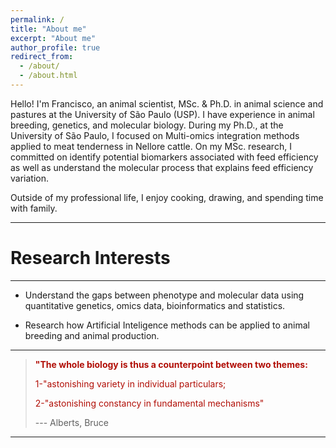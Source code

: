 ```yaml
---
permalink: /
title: "About me"
excerpt: "About me"
author_profile: true
redirect_from: 
  - /about/
  - /about.html
---
```


Hello! I'm Francisco, an animal scientist, MSc. & Ph.D. in animal science and pastures at the University of São Paulo (USP). I have experience in animal breeding, genetics, and molecular biology. During my Ph.D., at the University of São Paulo, I focused on Multi-omics integration methods applied to meat tenderness in Nellore cattle. On my MSc. research, I committed on identify potential biomarkers associated with feed efficiency as well as understand the molecular process that explains feed efficiency variation.

Outside of my professional life, I enjoy cooking, drawing, and spending time with family.

------

Research Interests
======
------
* Understand the gaps between phenotype and molecular data using quantitative genetics, omics data, bioinformatics and statistics.

* Research how Artificial Inteligence methods can be applied to animal breeding and animal production.

------

>
><b><span style="color:#B10E06">"The whole biology is thus a counterpoint between two themes:</span></b>
>
><span style="color:#B10E06">1-"astonishing variety in individual particulars;</span>
>
><span style="color:#B10E06">2-"astonishing constancy in fundamental mechanisms"</span>
>
>--- Alberts, Bruce
>

-------
